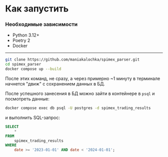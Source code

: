 # Как запустить

### Необходимые зависимости

- Python 3.12+
- Poetry 2
- Docker

---

```bash
git clone https://github.com/maniakalochka/spimex_parser.git
cd spimex_parser
docker compose up --build
```

После этих команд, не сразу, а через примерно ~1 минуту в терминале начнется "движ" с сохранением данных в БД.

После успешного занесения в БД можно зайти в контейнере в `psql` и посмотреть данные:

```bash
docker compose exec db psql -U postgres -d spimex_trading_results
```

и выполнить SQL-запрос:

```sql
SELECT
    *
FROM
    spimex_trading_results
WHERE
    date >= '2023-01-01' AND date < '2024-01-01';
```
